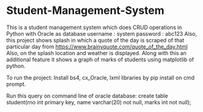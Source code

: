 # Student-Management-System

This is a student management system which does CRUD operations in Python with Oracle as database
username : system
password : abc123
Also, this project shows splash in which a quote of the day is scraped of that particular day from https://www.brainyquote.com/quote_of_the_day.html
Also, on the splash location and weather is displayed.
Along with this an additional feature it shows a graph of marks of students using matplotlib of python. 

To run the project:
Install bs4, cx_Oracle, lxml libraries by pip install on cmd prompt.

Run this query on command line of oracle database:
 create table student(rno int primary key, name varchar(20) not null, marks int not null);
